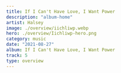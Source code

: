 ```yaml
---
title: If I Can't Have Love, I Want Power
description: "album-home"
artist: Halsey
image: ./overview/iichliwp.webp
hero: ./overview/Iichliwp-hero.png
category: music
date: "2021-08-27"
album: If I Can't Have Love, I Want Power
track: 5
type: overview
---
```

